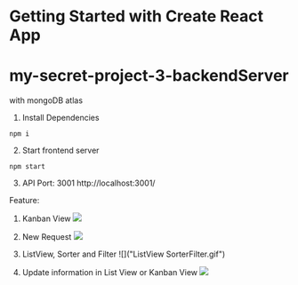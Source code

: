 # Getting Started with Create React App

# my-secret-project-3-backendServer
with mongoDB atlas

1. Install Dependencies

```npm i```

2. Start frontend server

```npm start```

3. API Port: 3001
http://localhost:3001/


Feature:
1. Kanban View
![](KanbanView.gif)

2. New Request
![](NewRequest.gif)

3. ListView, Sorter and Filter
![]("ListView SorterFilter.gif")

4. Update information in List View or Kanban View
![](ListViewUpdate.gif)
